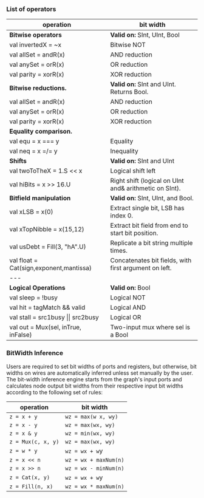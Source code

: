 ### List of operators

| operation        | bit width           |
| ---------        | ---------           |
| **Bitwise operators**                     | **Valid on:** SInt, UInt, Bool    |
| val invertedX = ~x                        | Bitwise NOT |
| val allSet = andR(x)                      | AND reduction                     |     
| val anySet = orR(x)                       | OR reduction                      |   
| val parity = xorR(x)                      | XOR reduction                     |  
| **Bitwise reductions.**                   | **Valid on:** SInt and UInt. Returns Bool. |
| val allSet = andR(x)                      | AND reduction                     |   
| val anySet = orR(x)                       | OR reduction                      |  
| val parity = xorR(x)                      | XOR reduction                     |   
| **Equality comparison.** |                | **Valid on:** SInt, UInt, and Bool. Returns Bool. |
| val equ = x === y                         | Equality                          |
| val neq = x =/= y                         | Inequality                        |
| **Shifts**                                | **Valid on:** SInt and UInt       |
| val twoToTheX = 1.S << x                  | Logical shift left                |
| val hiBits = x >> 16.U                    | Right shift (logical on UInt and& arithmetic on SInt). |  
| **Bitfield manipulation**                 | **Valid on:** SInt, UInt, and Bool. |
| val xLSB = x(0)                           | Extract single bit, LSB has index 0.     |  
| val xTopNibble = x(15,12)                 | Extract bit field from end to start bit position.     |            
| val usDebt = Fill(3, "hA".U)              | Replicate a bit string multiple times.     |               
| val float = Cat(sign,exponent,mantissa)   | Concatenates bit fields, with first argument on left.     |
| --- |
| **Logical Operations**                    | **Valid on:** Bool                                                                             
| val sleep = !busy                         | Logical NOT                       |       
| val hit = tagMatch && valid               | Logical AND                       |                 
| val stall = src1busy \|\| src2busy          | Logical OR                        |                     
| val out = Mux(sel, inTrue, inFalse)       | Two-input mux where sel is a Bool |                                               


### BitWidth Inference
Users are required to set bit widths of ports and registers, but otherwise,
bit widths on wires are automatically inferred unless set manually by the user.
The bit-width inference engine starts from the graph's input ports and 
calculates node output bit widths from their respective input bit widths according to the following set of rules:

| operation        | bit width           |
| ---------        | ---------           |
| ```z = x + y```        | ```wz = max(w x, wy)```   |
| ```z = x - y```        | ```wz = max(wx, wy)```    |
| ```z = x & y```        | ```wz = min(wx, wy)```    |
| ```z = Mux(c, x, y)``` | ```wz = max(wx, wy)```    |
| ```z = w * y```        | ```wz = wx + w```y        |
| ```z = x << n```       | ```wz = wx + maxNum(n)``` |
| ```z = x >> n```       | ```wz = wx - minNum(n)``` |
| ```z = Cat(x, y)```    | ```wz = wx + w```y        |
| ```z = Fill(n, x)```   | ```wz = wx * maxNum(n)``` |

